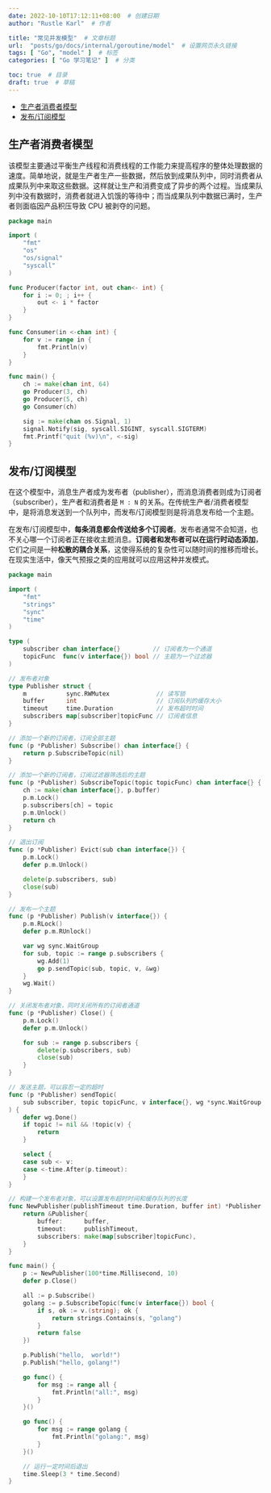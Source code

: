 ```yaml
---
date: 2022-10-10T17:12:11+08:00  # 创建日期
author: "Rustle Karl"  # 作者

title: "常见并发模型"  # 文章标题
url:  "posts/go/docs/internal/goroutine/model"  # 设置网页永久链接
tags: [ "Go", "model" ]  # 标签
categories: [ "Go 学习笔记" ]  # 分类

toc: true  # 目录
draft: true  # 草稿
---
```

- [生产者消费者模型](#生产者消费者模型)
- [发布/订阅模型](#发布订阅模型)

## 生产者消费者模型

该模型主要通过平衡生产线程和消费线程的工作能力来提高程序的整体处理数据的速度。简单地说，就是生产者生产一些数据，然后放到成果队列中，同时消费者从成果队列中来取这些数据。这样就让生产和消费变成了异步的两个过程。当成果队列中没有数据时，消费者就进入饥饿的等待中；而当成果队列中数据已满时，生产者则面临因产品积压导致 CPU 被剥夺的问题。

```go
package main

import (
	"fmt"
	"os"
	"os/signal"
	"syscall"
)

func Producer(factor int, out chan<- int) {
	for i := 0; ; i++ {
		out <- i * factor
	}
}

func Consumer(in <-chan int) {
	for v := range in {
		fmt.Println(v)
	}
}

func main() {
	ch := make(chan int, 64)
	go Producer(3, ch)
	go Producer(5, ch)
	go Consumer(ch)

	sig := make(chan os.Signal, 1)
	signal.Notify(sig, syscall.SIGINT, syscall.SIGTERM)
	fmt.Printf("quit (%v)\n", <-sig)
}
```

## 发布/订阅模型

在这个模型中，消息生产者成为发布者（publisher），而消息消费者则成为订阅者（subscriber），生产者和消费者是 `M : N` 的关系。在传统生产者/消费者模型中，是将消息发送到一个队列中，而发布/订阅模型则是将消息发布给一个主题。

在发布/订阅模型中，**每条消息都会传送给多个订阅者**。发布者通常不会知道，也不关心哪一个订阅者正在接收主题消息。**订阅者和发布者可以在运行时动态添加**，它们之间是一种**松散的耦合关系**，这使得系统的复杂性可以随时间的推移而增长。在现实生活中，像天气预报之类的应用就可以应用这种并发模式。

```go
package main

import (
	"fmt"
	"strings"
	"sync"
	"time"
)

type (
	subscriber chan interface{}         // 订阅者为一个通道
	topicFunc  func(v interface{}) bool // 主题为一个过滤器
)

// 发布者对象
type Publisher struct {
	m           sync.RWMutex             // 读写锁
	buffer      int                      // 订阅队列的缓存大小
	timeout     time.Duration            // 发布超时时间
	subscribers map[subscriber]topicFunc // 订阅者信息
}

// 添加一个新的订阅者，订阅全部主题
func (p *Publisher) Subscribe() chan interface{} {
	return p.SubscribeTopic(nil)
}

// 添加一个新的订阅者，订阅过滤器筛选后的主题
func (p *Publisher) SubscribeTopic(topic topicFunc) chan interface{} {
	ch := make(chan interface{}, p.buffer)
	p.m.Lock()
	p.subscribers[ch] = topic
	p.m.Unlock()
	return ch
}

// 退出订阅
func (p *Publisher) Evict(sub chan interface{}) {
	p.m.Lock()
	defer p.m.Unlock()

	delete(p.subscribers, sub)
	close(sub)
}

// 发布一个主题
func (p *Publisher) Publish(v interface{}) {
	p.m.RLock()
	defer p.m.RUnlock()

	var wg sync.WaitGroup
	for sub, topic := range p.subscribers {
		wg.Add(1)
		go p.sendTopic(sub, topic, v, &wg)
	}
	wg.Wait()
}

// 关闭发布者对象，同时关闭所有的订阅者通道
func (p *Publisher) Close() {
	p.m.Lock()
	defer p.m.Unlock()

	for sub := range p.subscribers {
		delete(p.subscribers, sub)
		close(sub)
	}
}

// 发送主题，可以容忍一定的超时
func (p *Publisher) sendTopic(
	sub subscriber, topic topicFunc, v interface{}, wg *sync.WaitGroup,
) {
	defer wg.Done()
	if topic != nil && !topic(v) {
		return
	}

	select {
	case sub <- v:
	case <-time.After(p.timeout):
	}
}

// 构建一个发布者对象，可以设置发布超时时间和缓存队列的长度
func NewPublisher(publishTimeout time.Duration, buffer int) *Publisher {
	return &Publisher{
		buffer:      buffer,
		timeout:     publishTimeout,
		subscribers: make(map[subscriber]topicFunc),
	}
}

func main() {
	p := NewPublisher(100*time.Millisecond, 10)
	defer p.Close()

	all := p.Subscribe()
	golang := p.SubscribeTopic(func(v interface{}) bool {
		if s, ok := v.(string); ok {
			return strings.Contains(s, "golang")
		}
		return false
	})

	p.Publish("hello,  world!")
	p.Publish("hello, golang!")

	go func() {
		for msg := range all {
			fmt.Println("all:", msg)
		}
	}()

	go func() {
		for msg := range golang {
			fmt.Println("golang:", msg)
		}
	}()

	// 运行一定时间后退出
	time.Sleep(3 * time.Second)
}
```
